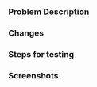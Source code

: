 <!-- Feel free to leave out sections that are not appropriate for your PR.  -->

### Problem Description


### Changes
<!-- Descripe your changes on a high level. If you feel like technical details would be helpful for the reviewer, please add them here. --> 


### Steps for testing


### Screenshots
